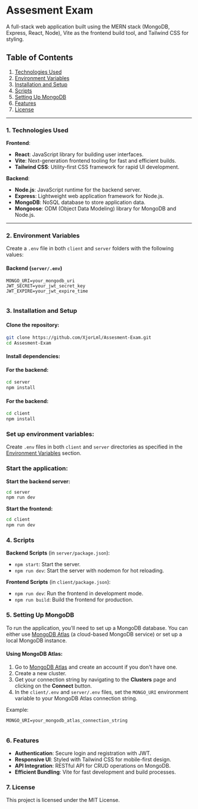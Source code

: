 # Assesment Exam

A full-stack web application built using the MERN stack (MongoDB, Express, React, Node), Vite as the frontend build tool, and Tailwind CSS for styling.

## Table of Contents
1. [Technologies Used](#technologies-used)
2. [Environment Variables](#environment-variables)
3. [Installation and Setup](#installation-and-setup)
4. [Scripts](#scripts)
5. [Setting Up MongoDB](#setting-up-mongodb)
6. [Features](#features)
7. [License](#license)

---

### 1. Technologies Used

**Frontend**:
- **React**: JavaScript library for building user interfaces.
- **Vite**: Next-generation frontend tooling for fast and efficient builds.
- **Tailwind CSS**: Utility-first CSS framework for rapid UI development.

**Backend**:
- **Node.js**: JavaScript runtime for the backend server.
- **Express**: Lightweight web application framework for Node.js.
- **MongoDB**: NoSQL database to store application data.
- **Mongoose**: ODM (Object Data Modeling) library for MongoDB and Node.js.

---
### 2. Environment Variables

Create a `.env` file in both `client` and `server` folders with the following values:

#### Backend (`server/.env`)

```plaintext
MONGO_URI=your_mongodb_uri
JWT_SECRET=your_jwt_secret_key
JWT_EXPIRE=your_jwt_expire_time


```

### 3. Installation and Setup

#### Clone the repository:

```bash
git clone https://github.com/XjorLml/Assesment-Exam.git
cd Assesment-Exam


```
#### Install dependencies:
#### For the backend:

```bash
cd server
npm install


```
#### For the backend:

```bash
cd client
npm install


```
### Set up environment variables:
Create `.env` files in both `client` and `server` directories as specified in the [Environment Variables](#3-environment-variables) section.

### Start the application:

**Start the backend server:**

```bash
cd server
npm run dev


```

**Start the frontend:**

```bash
cd client
npm run dev


```
### 4. Scripts

**Backend Scripts** (in `server/package.json`):

- `npm start`: Start the server.
- `npm run dev`: Start the server with nodemon for hot reloading.

**Frontend Scripts** (in `client/package.json`):

- `npm run dev`: Run the frontend in development mode.
- `npm run build`: Build the frontend for production.


### 5. Setting Up MongoDB

To run the application, you'll need to set up a MongoDB database. You can either use [MongoDB Atlas](https://www.mongodb.com/cloud/atlas) (a cloud-based MongoDB service) or set up a local MongoDB instance.

#### Using MongoDB Atlas:
1. Go to [MongoDB Atlas](https://www.mongodb.com/cloud/atlas) and create an account if you don't have one.
2. Create a new cluster.
3. Get your connection string by navigating to the **Clusters** page and clicking on the **Connect** button.
4. In the `client/.env` and `server/.env` files, set the `MONGO_URI` environment variable to your MongoDB Atlas connection string.

Example:

```plaintext
MONGO_URI=your_mongodb_atlas_connection_string


```
### 6. Features

- **Authentication**: Secure login and registration with JWT.
- **Responsive UI**: Styled with Tailwind CSS for mobile-first design.
- **API Integration**: RESTful API for CRUD operations on MongoDB.
- **Efficient Bundling**: Vite for fast development and build processes.

### 7. License

This project is licensed under the MIT License.


